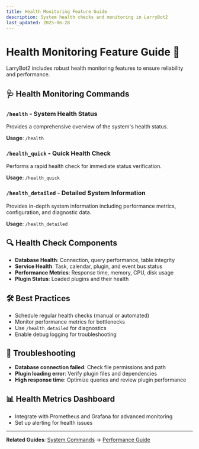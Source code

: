 ```yaml
---
title: Health Monitoring Feature Guide
description: System health checks and monitoring in LarryBot2
last_updated: 2025-06-28
---
```


# Health Monitoring Feature Guide 🏥

LarryBot2 includes robust health monitoring features to ensure reliability and performance.

## 🩺 Health Monitoring Commands

### `/health` - System Health Status
Provides a comprehensive overview of the system's health status.

**Usage**: `/health`

### `/health_quick` - Quick Health Check
Performs a rapid health check for immediate status verification.

**Usage**: `/health_quick`

### `/health_detailed` - Detailed System Information
Provides in-depth system information including performance metrics, configuration, and diagnostic data.

**Usage**: `/health_detailed`

## 🔍 Health Check Components
- **Database Health**: Connection, query performance, table integrity
- **Service Health**: Task, calendar, plugin, and event bus status
- **Performance Metrics**: Response time, memory, CPU, disk usage
- **Plugin Status**: Loaded plugins and their health

## 🛠️ Best Practices
- Schedule regular health checks (manual or automated)
- Monitor performance metrics for bottlenecks
- Use `/health_detailed` for diagnostics
- Enable debug logging for troubleshooting

## 🚨 Troubleshooting
- **Database connection failed**: Check file permissions and path
- **Plugin loading error**: Verify plugin files and dependencies
- **High response time**: Optimize queries and review plugin performance

## 📊 Health Metrics Dashboard
- Integrate with Prometheus and Grafana for advanced monitoring
- Set up alerting for health issues

---

**Related Guides**: [System Commands](../commands/system-commands.md) → [Performance Guide](../../developer-guide/performance/README.md) 
